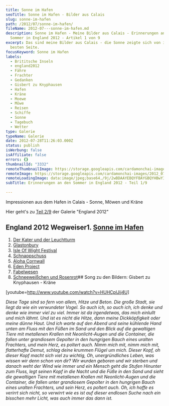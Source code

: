 ```yaml
---
title: Sonne im Hafen
seoTitle: Sonne im Hafen - Bilder aus Calais
slug: sonne-im-hafen
path: /2012/07/sonne-im-hafen/
fileName: 2012-07---sonne-im-hafen.md
description: Sonne im Hafen - Meine Bilder aus Calais - Erinnerungen an den
  Sommer in England 2012 - Artikel 1 von 9
excerpt: Das sind meine Bilder aus Calais - die Sonne zeigte sich von ihrer
  besten Seite.
focusKeyword: Sonne im Hafen
labels:
  - Brititsche Inseln
  - england2012
  - Fähre
  - Frachter
  - Gedanken
  - Gisbert zu Knyphausen
  - Hafen
  - Kräne
  - Moewe
  - Möwe
  - Reisen
  - Schiffe
  - Sonne
  - Tagebuch
  - Wetter
type: Galerie
typeName: Galerie
date: 2012-07-28T11:26:03.000Z
status: publish
isWerbung: false
isAffiliate: false
errors: {}
thumbnailId: "3332"
remoteThumbnailImage: https://storage.googleapis.com/cardamonchai-images/2012_07_nikon-1018__m.jpg
remoteImage: https://storage.googleapis.com/cardamonchai-images/2012_07_nikon-1018__l.jpg
remoteLoadingImage: data:image/jpeg;base64,/9j/2wBDAAYEBQYFBAYGBQYHBwYIChAKCgkJChQODwwQFxQYGBcUFhYaHSUfGhsjHBYWICwgIyYnKSopGR8tMC0oMCUoKSj/2wBDAQcHBwoIChMKChMoGhYaKCgoKCgoKCgoKCgoKCgoKCgoKCgoKCgoKCgoKCgoKCgoKCgoKCgoKCgoKCgoKCgoKCj/wAARCAAVACADASIAAhEBAxEB/8QAGQAAAgMBAAAAAAAAAAAAAAAAAAIBAwUE/8QAHhABAAIDAAMBAQAAAAAAAAAAAQACAwQREiExQnH/xAAYAQADAQEAAAAAAAAAAAAAAAACAwYAAf/EABgRAAMBAQAAAAAAAAAAAAAAAAABAhEx/9oADAMBAAIRAxEAPwB+xVkdirKMlyzBhts564sbUtb55PCcuTgoWLB66d4zS0tumtp7TW6bD4lKPxF9v9JmZ7l7titaD+anAgQ6dPeIZUypWdZfIYQhixLSm5CE6Y//2Q==
subTitle: Erinnerungen an den Sommer in England 2012 - Teil 1/9
  
---
```


Impressionen aus dem Hafen in Calais - Sonne, Möwen und Kräne

<Gallery name="flickr/calais2012" />

Hier geht's zu [Teil 2/9](/2012/08/der-kater-und-der-leuchtturm/) der Galerie
"England 2012"

## England 2012 Wegweiser1. [Sonne im Hafen](http://wp.me/p533wO-Ry)

1.  [Der Kater und der Leuchtturm](/2012/08/der-kater-und-der-leuchtturm/)
1.  [Glastonbury](/2012/07/glastonbury/)
1.  [Isle Of Wight Festival](/2012/07/isle-of-wight-festival-2012/)
1.  [Schnappschuss](/2012/07/schnappschuss/)
1.  [Aloha Cornwall](/2012/07/aloa-cornwall/)
1.  [Eden Project](/2012/08/eden-project-2/)
1.  [Fabelwesen](/2012/08/fabelwesen/)
1.  [Schneeweißchen und Rosenrot](/2012/08/schneeweis-und-rosenrot/)## Song zu
    den Bildern: Gisbert zu Knyphausen - Kräne

[youtube=http://www.youtube.com/watch?v=HUHCplJij4U]

_Diese Tage sind so fern von allem,_ _Hitze und Beton._ _Die große Stadt, sie
liegt da_ _wie ein verwundeter Vogel._ _So auch ich, so auch ich,_ _ich denke
und denke_ _wie immer viel zu viel._ _Immer ist da irgendetwas,_ _das mich
einlullt und mich lähmt._ _Und ist es nicht die Hitze,_ _dann meine
Dickköpfigkeit_ _oder meine dünne Haut._ _Und ich warte auf den Abend_ _und
seine kühlende Hand_ _unten am Fluss_ _mit den Füßen im Sand und den Blick_ _auf
die gewaltigen Tiere_ _mit metallenen Krallen_ _mit Neonlicht-Augen_ _und die
Container, die fallen_ _unter grandiosem Gepolter_ _in den hungrigen Bauch_
_eines uralten Frachters,_ _und mein Herz, es poltert auch._ _Nimm mich mit,_
_nimm mich mit,_ _flatterhafte Demut,_ _schlag deine krummen Flügel um mich._
_Dieser Kopf, oh dieser Kopf_ _macht sich viel zu wichtig,_ _Oh, unergründliches
Leben,_ _was wissen wir denn schon von dir?_ _Wir wurden geboren und wir
sterben_ _und danach weht der Wind wie immer_ _und ein Mensch geht die Stufen_
_Hinunter zum Fluss,_ _legt seinen Kopf in die Nacht_ _und die Füße in den Sand
und sieht_ _die gewaltigen Tiere_ _mit metallenen Krallen_ _mit Neonlicht-Augen_
_und die Container, die fallen_ _unter grandiosem Gepolter_ _in den hungrigen
Bauch_ _eines uralten Frachters,_ _und sein Herz, es poltert auch._ _Oh, ich
hoffe es verirrt sich nicht,_ _so verwirrt wie es ist_ _auf dieser endlosen
Suche_ _nach ein bisschen mehr Licht,_ _was auch immer das dann ist._

  